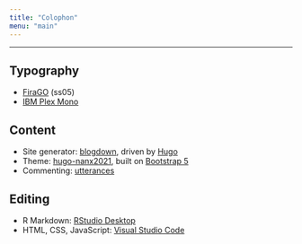 ```yaml
---
title: "Colophon"
menu: "main"
---
```


<hr>

## Typography

- [FiraGO](https://github.com/bBoxType/FiraGO) (ss05)
- [IBM Plex Mono](https://github.com/IBM/plex)

## Content

- Site generator: [blogdown](https://github.com/rstudio/blogdown), driven by [Hugo](https://gohugo.io/)
- Theme: [hugo-nanx2021](https://github.com/nanxstats/hugo-nanx2021), built on [Bootstrap 5](https://getbootstrap.com/)
- Commenting: [utterances](https://utteranc.es/)

## Editing

- R Markdown: [RStudio Desktop](https://www.rstudio.com/products/rstudio/)
- HTML, CSS, JavaScript: [Visual Studio Code](https://code.visualstudio.com/)
